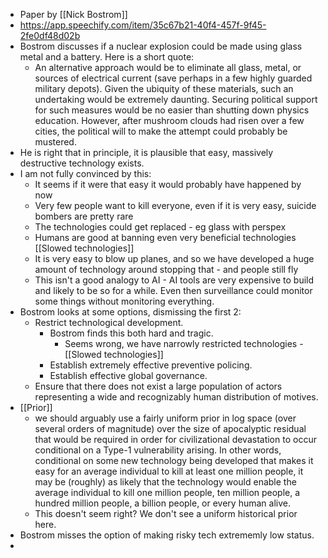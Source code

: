 - Paper by [[Nick Bostrom]]
- https://app.speechify.com/item/35c67b21-40f4-457f-9f45-2fe0df48d02b
- Bostrom discusses if a nuclear explosion could be made using glass metal and a battery. Here is a short quote:
	- An alternative approach would be to eliminate all glass, metal, or sources of electrical current (save perhaps in a few highly guarded military depots). Given the ubiquity of these materials, such an undertaking would be extremely daunting. Securing political support for such measures would be
	  no easier than shutting down physics education. However, after mushroom clouds had risen over a few cities, the political will to make the attempt could probably be mustered.
- He is right that in principle, it is plausible that easy, massively destructive technology exists.
- I am not fully convinced by this:
	- It seems if it were that easy it would probably have happened by now
	- Very few people want to kill everyone, even if it is very easy, suicide bombers are pretty rare
	- The technologies could get replaced - eg glass with perspex
	- Humans are good at banning even very beneficial technologies [[Slowed technologies]]
	- It is very easy to blow up planes, and so we have developed a huge amount of technology around stopping that - and people still fly
	- This isn't a good analogy to AI - AI tools are very expensive to build and likely to be so for a while. Even then surveillance could monitor some things without monitoring everything.
- Bostrom looks at some options, dismissing the first 2:
	- Restrict technological development.
		- Bostrom finds this both hard and tragic.
			- Seems wrong, we have narrowly restricted technologies - [[Slowed technologies]]
		- Establish extremely effective preventive policing.
		- Establish effective global governance.
	- Ensure that there does not exist a large population of actors representing a wide and recognizably human distribution of motives.
- [[Prior]]
	- we should arguably use a fairly uniform prior in log space (over several orders of magnitude) over the size of apocalyptic residual that would be required in order for civilizational devastation to occur conditional on a Type-1 vulnerability arising. In other words, conditional on some new technology being developed that makes it easy for an average individual to kill at least one
	  million people, it may be (roughly) as likely that the technology would enable the average individual to kill one million people, ten million people, a hundred million people, a billion people, or every human alive.
	- This doesn't seem right? We don't see a uniform historical prior here.
- Bostrom misses the option of making risky tech extrememly low status.
-